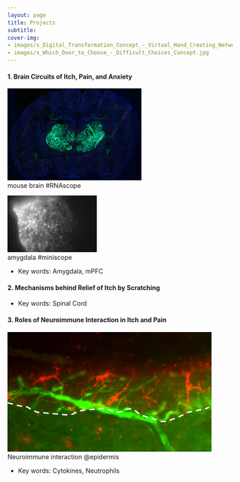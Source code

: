 ```yaml
---
layout: page
title: Projects
subtitle: 
cover-img: 
- images/s_Digital_Transformation_Concept_-_Virtual_Hand_Creating_Network.jpg
- images/s_Which_Door_to_Choose_-_Difficult_Choices_Concept.jpg
---
```


#### 1. Brain Circuits of Itch, Pain, and Anxiety
![brain](images/RNAscope.jpg)  
mouse brain #RNAscope  

![amygdala](images/msCam1_Moment.jpg)  
amygdala #miniscope  
- Key words: Amygdala, mPFC

#### 2. Mechanisms behind Relief of Itch by Scratching
- Key words: Spinal Cord

#### 3. Roles of Neuroimmune Interaction in Itch and Pain
![neuroimmune](images/Neuroimmune_interaction.jpg)  
Neuroimmune interaction @epidermis
- Key words: Cytokines, Neutrophils
